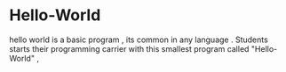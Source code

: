 # Hello-World
hello world is a basic program , its common in any language . Students  starts their programming carrier with this smallest program called "Hello-World" ,
